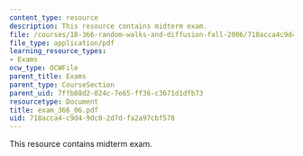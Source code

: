 ```yaml
---
content_type: resource
description: This resource contains midterm exam.
file: /courses/18-366-random-walks-and-diffusion-fall-2006/718acca4c9d49dc02d7dfa2a97cbf578_exam_366_06.pdf
file_type: application/pdf
learning_resource_types:
- Exams
ocw_type: OCWFile
parent_title: Exams
parent_type: CourseSection
parent_uid: 7ffb88d2-024c-7e65-ff36-c3671d1dfb73
resourcetype: Document
title: exam_366_06.pdf
uid: 718acca4-c9d4-9dc0-2d7d-fa2a97cbf578
---
```

This resource contains midterm exam.

